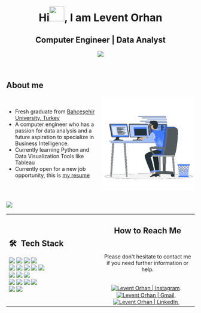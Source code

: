 <h1 align="center">Hi<img src="https://media.tenor.com/SNL9_xhZl9oAAAAi/waving-hand-joypixels.gif" width="40" height="40" />, I am Levent Orhan </h1>
<h2 align="center">Computer Engineer | Data Analyst</h2>
<p align="center">
  <a href="https://github.com/DenverCoder1/readme-typing-svg"><img src="https://readme-typing-svg.herokuapp.com?font=Time+New+Roman&color=cyan&size=25&center=true&vCenter=true&width=600&height=100&lines=Data+Analyst,;Computer+Engineer,;Self+Learner/Problem+Solver"></a>
</p>

<br>

## **About me**

<picture> <img align="right" src="https://github.com/0xAbdulKhalid/0xAbdulKhalid/raw/main/assets/mdImages/Right_Side.gif" width = 250px></picture>

<br>

- Fresh graduate from <a href="https://bau.edu.tr">Bahçeşehir University, Turkey</a> 
- A computer engineer who has a passion for data analysis and a future aspiration to specialize in Business Intelligence.
- Currently learning Python and Data Visualization Tools like Tableau
- Currently open for a new job opportunity, this is [my resume](https://leventorhan.github.io/resume/)

<br><br>

<img src="https://user-images.githubusercontent.com/73097560/115834477-dbab4500-a447-11eb-908a-139a6edaec5c.gif">

<br>

<table align="center" width="150%">
  <tr>
   <td width="50%">
     <h2> 🛠 &nbsp;Tech Stack</h2>
     <img src="https://img.shields.io/badge/-Python-05122A?style=flat&logo=Python"/>
     <img src="https://img.shields.io/badge/-R-05122A?style=flat&logo=R"/> 
     <img src="https://img.shields.io/badge/-C++-05122A?style=flat&logo=C%2B%2B"/>
     <img src="https://img.shields.io/badge/-Java-05122A?style=flat&logo=java"/> 
     <br>
     <img src="https://img.shields.io/badge/-HTML-05122A?style=flat&logo=HTML5"/>
     <img src="https://img.shields.io/badge/-CSS-05122A?style=flat&logo=CSS3"/>
     <img src="https://img.shields.io/badge/-JavaScript-05122A?style=flat&logo=javascript"/>
     <img src="https://img.shields.io/badge/-Bootstrap-05122A?style=flat&logo=bootstrap"/>
     <img src="https://img.shields.io/badge/-React-05122A?style=flat&logo=react"/>
     <br>
     <img src="https://img.shields.io/badge/-Git-05122A?style=flat&logo=git"/>
     <img src="https://img.shields.io/badge/-Github-05122A?style=flat&logo=github"/>
     <img src="https://img.shields.io/badge/-Gitlab-05122A?style=flat&logo=gitlab"/>
     <br>
     <img src="https://img.shields.io/badge/-MySql-05122A?style=flat&logo=mysql"/>
     <img src="https://img.shields.io/badge/-SQLite-05122A?style=flat&logo=sqlite"/>
     <img src="https://img.shields.io/badge/-Tableau-05122A?style=flat&logo=tableau"/>
     <img src="https://img.shields.io/badge/-PowerBI-05122A?style=flat&logo=powerbi"/>
     <br>
     <img src="https://img.shields.io/badge/-Visual%20Studio%20Code-05122A?style=flat&logo=visual-studio-code&logoColor=007ACC"/>
     <img src="https://img.shields.io/badge/-Stack%20Overflow-05122A?style=flat&logo=stackoverflow"/>
   </td>
   <td>
    <div align="center">
      <h2><b>How to Reach Me</b></h2>
      <br>
      <p>Please don't hesitate to contact me 
        if you need further information or help.
      </p>
      <br>
      <a href="https://www.instagram.com/levolkie/" target="_blank">
      <img align="center" alt="Levent Orhan | Instagram" width="30em" src="https://img.icons8.com/ios-glyphs/50/000000/instagram-new.png" />
      </a> &nbsp;&nbsp;
      <a href="mailto:leventorhan92@gmail.com" >
      <img align="center" alt="Levent Orhan | Gmail" width="30em" src="https://img.icons8.com/ios-glyphs/50/000000/gmail.png" />
      </a> &nbsp;&nbsp;
      <a href="https://www.linkedin.com/in/leventorhan/" >
      <img align="center" alt="Levent Orhan | LinkedIn" width="30em" src="https://img.icons8.com/ios-glyphs/50/000000/linkedin.png" />
      </a> &nbsp;&nbsp;
      <br>
    </div>
   </td>
  </tr>
</table>
